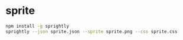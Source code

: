 
# sprite

```bash
npm install -g sprightly
sprightly --json sprite.json --sprite sprite.png --css sprite.css
```
